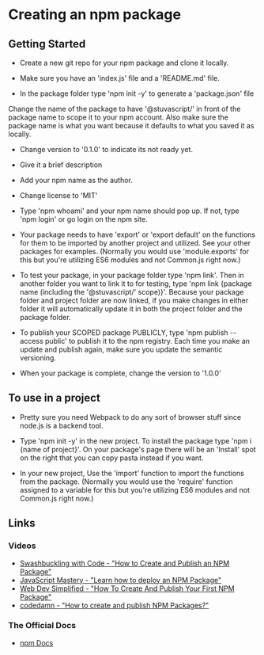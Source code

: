 # Creating an npm package

## Getting Started
- Create a new git repo for your npm package and clone it locally.

- Make sure you have an 'index.js' file and a 'README.md' file.

- In the package folder type 'npm init -y' to generate a 'package.json' file

Change the name of the package to have '@stuvascript/' in front of the package name to scope it to your npm account. Also make sure the package name is what you want because it defaults to what you saved it as locally.

- Change version to '0.1.0' to indicate its not ready yet.

- Give it a brief description

- Add your npm name as the author.

- Change license to 'MIT'

- Type 'npm whoami' and your npm name should pop up. If not, type 'npm login' or go login on the npm site.

- Your package needs to have 'export' or 'export default' on the functions for them to be imported by another project and utilized. See your other packages for examples. (Normally you would use 'module.exports' for this but you're utilizing ES6 modules and not Common.js right now.)

- To test your package, in your package folder type 'npm link'. Then in another folder you want to link it to for testing, type 'npm link {package name (including the '@stuvascript/' scope)}'. Because your package folder and project folder are now linked, if you make changes in either folder it will automatically update it in both the project folder and the package folder.

- To publish your SCOPED package PUBLICLY, type 'npm publish --access public' to publish it to the npm registry. Each time you make an update and publish again, make sure you update the semantic versioning.

- When your package is complete, change the version to '1.0.0'

## To use in a project
- Pretty sure you need Webpack to do any sort of browser stuff since node.js is a backend tool.

- Type 'npm init -y' in the new project. To install the package type 'npm i {name of project}'. On your package's page there will be an 'Install' spot on the right that you can copy pasta instead if you want.

- In your new project, Use the 'import' function to import the functions from the package. (Normally you would use the 'require' function assigned to a variable for this but you're utilizing ES6 modules and not Common.js right now.)

## Links
### Videos
- [Swashbuckling with Code - "How to Create and Publish an NPM Package"](https://www.youtube.com/watch?v=WRjJW8tseQg)
- [JavaScript Mastery - "Learn how to deploy an NPM Package"](https://www.youtube.com/watch?v=8FziherTC8M)
- [Web Dev Simplified - "How To Create And Publish Your First NPM Package"](https://www.youtube.com/watch?v=J4b_T-qH3BY)
- [codedamn - "How to create and publish NPM Packages?"](https://www.youtube.com/watch?v=rTsz09zRuTU)
### The Official Docs
- [npm Docs](https://docs.npmjs.com/about-packages-and-modules)
